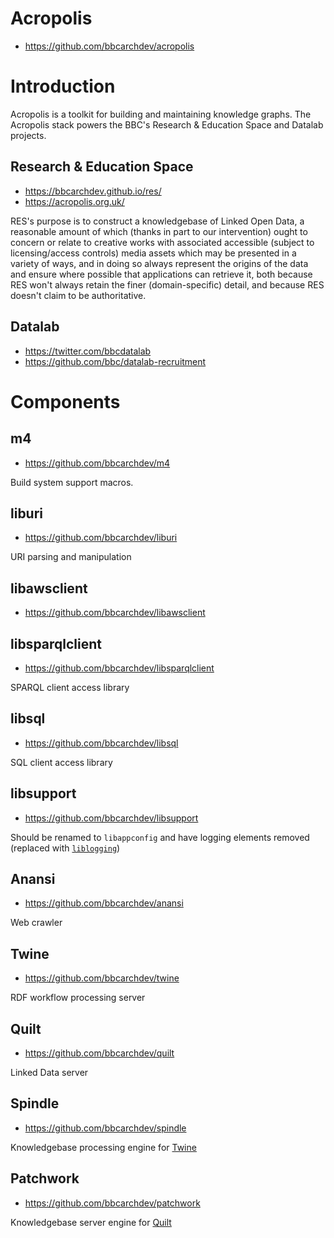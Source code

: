 # Acropolis

* https://github.com/bbcarchdev/acropolis

# Introduction

Acropolis is a toolkit for building and maintaining knowledge graphs. The Acropolis stack powers the BBC's Research & Education Space and Datalab projects.

## Research & Education Space

* https://bbcarchdev.github.io/res/
* https://acropolis.org.uk/

RES's purpose is to construct a knowledgebase of Linked Open Data, a reasonable amount of which (thanks in part to our intervention) ought to concern or relate to creative works with associated accessible (subject to licensing/access controls) media assets which may be presented in a variety of ways, and in doing so always represent the origins of the data and ensure where possible that applications can retrieve it, both because RES won't always retain the finer (domain-specific) detail, and because RES doesn't claim to be authoritative.

## Datalab

* https://twitter.com/bbcdatalab
* https://github.com/bbc/datalab-recruitment

# Components

## m4

* https://github.com/bbcarchdev/m4

Build system support macros.

## liburi

* https://github.com/bbcarchdev/liburi

URI parsing and manipulation

## libawsclient

* https://github.com/bbcarchdev/libawsclient

## libsparqlclient

* https://github.com/bbcarchdev/libsparqlclient

SPARQL client access library

## libsql

* https://github.com/bbcarchdev/libsql

SQL client access library

## libsupport

* https://github.com/bbcarchdev/libsupport

Should be renamed to `libappconfig` and have logging elements removed (replaced with [`liblogging`](https://github.com/rsyslog/liblogging))

## Anansi

* https://github.com/bbcarchdev/anansi

Web crawler

## Twine

* https://github.com/bbcarchdev/twine

RDF workflow processing server

## Quilt

* https://github.com/bbcarchdev/quilt

Linked Data server

## Spindle

* https://github.com/bbcarchdev/spindle

Knowledgebase processing engine for [Twine](#twine)

## Patchwork


* https://github.com/bbcarchdev/patchwork

Knowledgebase server engine for [Quilt](#quilt)
